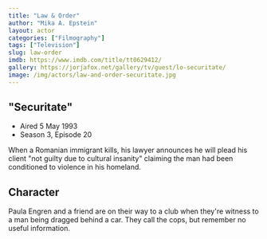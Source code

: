 ```yaml
---
title: "Law & Order"
author: "Mika A. Epstein"
layout: actor
categories: ["Filmography"]
tags: ["Television"]
slug: law-order
imdb: https://www.imdb.com/title/tt0629412/
gallery: https://jorjafox.net/gallery/tv/guest/lo-securitate/
image: /img/actors/law-and-order-securitate.jpg
---
```


## "Securitate"

* Aired 5 May 1993
* Season 3, Episode 20

When a Romanian immigrant kills, his lawyer announces he will plead his client "not guilty due to cultural insanity" claiming the man had been conditioned to violence in his homeland.

## Character

Paula Engren and a friend are on their way to a club when they're witness to a man being dragged behind a car. They call the cops, but remember no useful information.
